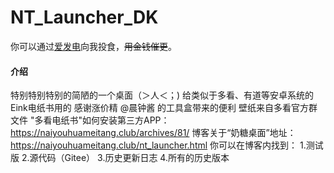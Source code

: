 # NT_Launcher_DK
你可以通过[爱发电](https://afdian.net/@naiyouhuameitang)向我投食，<del>用金钱催更</del>。
#### 介绍
特别特别特别的简陋的一个桌面（＞人＜；)
给类似于多看、有道等安卓系统的Eink电纸书用的
感谢涨价精 @晨钟酱 的工具盒带来的便利
壁纸来自多看官方群文件
"多看电纸书"如何安装第三方APP：https://naiyouhuameitang.club/archives/81/
博客关于“奶糖桌面”地址：https://naiyouhuameitang.club/nt_launcher.html
你可以在博客内找到：
1.测试版
2.源代码（Gitee）
3.历史更新日志
4.所有的历史版本
